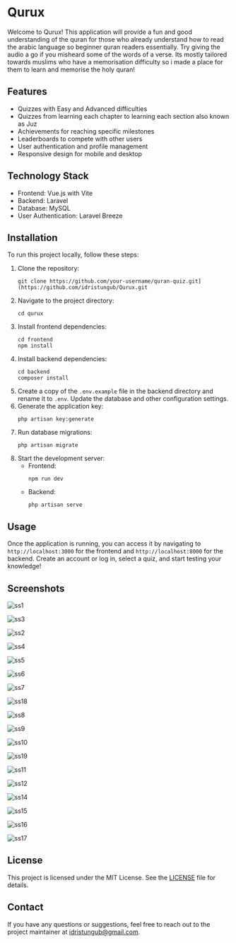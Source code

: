 <h1>Qurux</h1>
  <p>
    Welcome to Qurux! This application will provide a fun and good understanding of the quran for those who already understand how to read the arabic language so beginner quran readers essentially. Try giving the audio a go if you misheard some of the words of a verse. Its mostly tailored towards muslims who have a memorisation difficulty so i made a place for them to learn and memorise the holy quran!
  </p>

  <h2>Features</h2>
  <ul>
    <li>Quizzes with Easy and Advanced difficulties</li>
    <li>Quizzes from learning each chapter to learning each section also known as Juz</li>
    <li>Achievements for reaching specific milestones</li>
    <li>Leaderboards to compete with other users</li>
    <li>User authentication and profile management</li>
    <li>Responsive design for mobile and desktop</li>
  </ul>

  <h2>Technology Stack</h2>
  <ul>
    <li>Frontend: Vue.js with Vite</li>
    <li>Backend: Laravel</li>
    <li>Database: MySQL</li>
    <li>User Authentication: Laravel Breeze</li>
  </ul>

  <h2>Installation</h2>
  <p>To run this project locally, follow these steps:</p>
  <ol>
    <li>Clone the repository:
      <pre><code>git clone https://github.com/your-username/quran-quiz.git](https://github.com/idristungub/Qurux.git</code></pre>
    </li>
    <li>Navigate to the project directory:
      <pre><code>cd qurux</code></pre>
    </li>
    <li>Install frontend dependencies:
      <pre><code>cd frontend
npm install</code></pre>
    </li>
    <li>Install backend dependencies:
      <pre><code>cd backend
composer install</code></pre>
    </li>
    <li>Create a copy of the <code>.env.example</code> file in the backend directory and rename it to <code>.env</code>. Update the database and other configuration settings.</li>
    <li>Generate the application key:
      <pre><code>php artisan key:generate</code></pre>
    </li>
    <li>Run database migrations:
      <pre><code>php artisan migrate</code></pre>
    </li>
    <li>Start the development server:
      <ul>
        <li>Frontend: <pre><code>npm run dev</code></pre></li>
        <li>Backend: <pre><code>php artisan serve</code></pre></li>
      </ul>
    </li>
  </ol>

  <h2>Usage</h2>
  <p>Once the application is running, you can access it by navigating to <code>http://localhost:3000</code> for the frontend and <code>http://localhost:8000</code> for the backend. Create an account or log in, select a quiz, and start testing your knowledge!</p>

  <h2>Screenshots</h2>
  
![ss1](https://github.com/user-attachments/assets/d51dc2aa-e629-4c76-ac94-d416adf2a1e2)
  
![ss3](https://github.com/user-attachments/assets/e25d4c5b-e290-417b-be77-4b746b42de8f)

![ss2](https://github.com/user-attachments/assets/253a2215-b4fc-4aaf-b138-800359b80dd3)

![ss4](https://github.com/user-attachments/assets/2734a173-4d46-4dde-8a43-624134878f1d)

![ss5](https://github.com/user-attachments/assets/f2756e36-2bc8-4d8b-a267-409e0c860304)

![ss6](https://github.com/user-attachments/assets/8579596d-a7b1-4b5a-a51c-d9036fcbf881)

![ss7](https://github.com/user-attachments/assets/4627386e-d2b1-4ead-a013-bfdb3e3ab391)

![ss18](https://github.com/user-attachments/assets/28d02234-f5e3-4a8f-bf05-3295c52ac77b)

![ss8](https://github.com/user-attachments/assets/068e14c8-a704-4391-bdbd-1fcdf8d2b916)

![ss9](https://github.com/user-attachments/assets/2648eb5d-ef0f-480d-9d3b-a69b914e2b6f)

![ss10](https://github.com/user-attachments/assets/41c8f4ca-443c-4742-be7d-1a945b878e92)

![ss19](https://github.com/user-attachments/assets/e15f1504-2e05-43ad-b23b-bd1681b8b7ae)

![ss11](https://github.com/user-attachments/assets/5ea03574-a931-467d-93a1-8ef7cc70939a)

![ss12](https://github.com/user-attachments/assets/b3b21b0c-9bd3-4550-a030-584cbfaa3695)

![ss14](https://github.com/user-attachments/assets/6c45a05e-1b00-464f-a238-280e00bd570d)

![ss15](https://github.com/user-attachments/assets/bed4d411-021b-43db-a9dc-5a7eb284dade)

![ss16](https://github.com/user-attachments/assets/301bfded-3e13-4d8b-86c3-fab7d33a6a16)

![ss17](https://github.com/user-attachments/assets/3c487f4d-4eb0-4dff-b8ec-c2c247dcff6e)



  <h2>License</h2>
  <p>This project is licensed under the MIT License. See the <a href="LICENSE">LICENSE</a> file for details.</p>

  <h2>Contact</h2>
  <p>If you have any questions or suggestions, feel free to reach out to the project maintainer at <a href="mailto:idristungub@gmail.com">idristungub@gmail.com</a>.</p>
